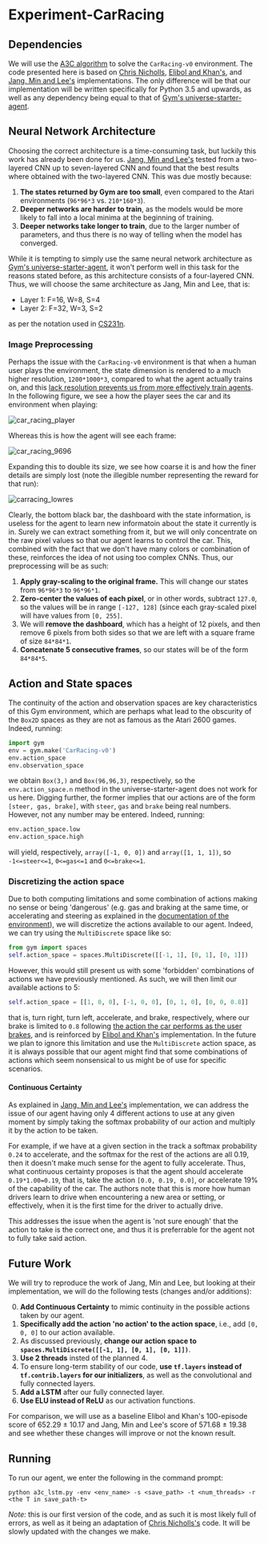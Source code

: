 # Experiment-CarRacing


## Dependencies

We will use the [A3C algorithm](https://arxiv.org/abs/1602.01783) to solve the `CarRacing-v0` environment. The code presented here is based on [Chris Nicholls](https://github.com/cgnicholls/reinforcement-learning/tree/master/a3c), [Elibol and Khan's](https://github.com/oguzelibol/CarRacingA3C), and [Jang, Min and Lee's](https://github.com/sjang92/car_racing) implementations. The only difference will be that our implementation will be written specifically for Python 3.5 and upwards, as well as any dependency being equal to that of [Gym's universe-starter-agent](https://github.com/openai/universe-starter-agent).


## Neural Network Architecture

Choosing the correct architecture is a time-consuming task, but luckily this work has already been done for us. [Jang, Min and Lee's](https://www.scribd.com/document/358019044/Reinforcement-Car-Racing-with-A3C) tested from a two-layered CNN up to seven-layered CNN and found that the best results where obtained with the two-layered CNN. This was due mostly because: 

1) **The states returned by Gym are too small**, even compared to the Atari environments (`96*96*3` vs. `210*160*3`).
2) **Deeper networks are harder to train**, as the models would be more likely to fall into a local minima at the beginning of training. 
3) **Deeper networks take longer to train**, due to the larger number of parameters, and thus there is no way of telling when the model has converged.

While it is tempting to simply use the same neural network architecture as [Gym's universe-starter-agent](https://github.com/openai/universe-starter-agent), it won't perform well in this task for the reasons stated before, as this architecture consists of a four-layered CNN. Thus, we will choose the same architecture as Jang, Min and Lee, that is:

* Layer 1: F=16, W=8, S=4
* Layer 2: F=32, W=3, S=2

as per the notation used in [CS231n](http://cs231n.github.io/convolutional-networks/#conv).

### Image Preprocessing

Perhaps the issue with the `CarRacing-v0` environment is that when a human user plays the environment, the state dimension is rendered to a much higher resolution, `1200*1000*3`, compared to what the agent actually trains on, and this [lack resolution prevents us from more effectively train agents](https://github.com/openai/gym/issues/612). In the following figure, we see a how the player sees the car and its environment when playing:

![car_racing_player](https://user-images.githubusercontent.com/24496178/31636939-c81f0b18-b2cc-11e7-8468-ad15d9a991b5.png)

Whereas this is how the agent will see each frame:

![car_racing_9696](https://user-images.githubusercontent.com/24496178/31592526-3e7274b6-b229-11e7-9fc2-140a982b26dd.png)

Expanding this to double its size, we see how coarse it is and how the finer details are simply lost (note the illegible number representing the reward for that run):

![carracing_lowres](https://user-images.githubusercontent.com/24496178/31581166-441cc422-b164-11e7-8cea-6de9a6493768.png)

Clearly, the bottom black bar, the dashboard with the state information, is useless for the agent to learn new informatoin about the state it currently is in. Surely we can extract something from it, but we will only concentrate on the raw pixel values so that our agent learns to control the car. This, combined with the fact that we don't have many colors or combination of these, reinforces the idea of not using too complex CNNs. Thus, our preprocessing will be as such:

1) **Apply gray-scaling to the original frame.** This will change our states from `96*96*3` to `96*96*1`. 
2) **Zero-center the values of each pixel**, or in other words, subtract `127.0`, so the values will be in range `[-127, 128]` (since each gray-scaled pixel will have values from `[0, 255]`.
3) We will **remove the dashboard**, which has a height of 12 pixels, and then remove 6 pixels from both sides so that we are left with a square frame of size `84*84*1`.
4) **Concatenate 5 consecutive frames**, so our states will be of the form `84*84*5`.

## Action and State spaces
The continuity of the action and observation spaces are key characteristics of this Gym environment, which are perhaps what lead to the obscurity of the `Box2D` spaces as they are not as famous as the Atari 2600 games. Indeed, running:

```python
import gym
env = gym.make('CarRacing-v0')
env.action_space
env.observation_space
```

we obtain `Box(3,)` and `Box(96,96,3)`, respectively, so the `env.action_space.n` method in the universe-starter-agent does not work for us here. Digging further, the former implies that our actions are of the form `[steer, gas, brake]`, with `steer`, `gas` and `brake` being real numbers. However, not any number may be entered. Indeed, running:

```python
env.action_space.low
env.action_space.high
```

will yield, respectively, `array([-1, 0, 0])` and `array([1, 1, 1])`, so `-1<=steer<=1`, `0<=gas<=1` and `0<=brake<=1`. 

### Discretizing the action space

Due to both computing limitations and some combination of actions making no sense or being 'dangerous' (e.g. gas and braking at the same time, or accelerating and steering as explained in the [documentation of the environment](https://github.com/olegklimov/gym/blob/27f03a2014dd047745f307ee06c938e5a2818656/gym/envs/box2d/car_racing.py#L37-L38)), we will discretize the actions available to our agent. Indeed, we can try using the `MultiDiscrete` space like so:

```python
from gym import spaces
self.action_space = spaces.MultiDiscrete([[-1, 1], [0, 1], [0, 1]])
```

However, this would still present us with some 'forbidden' combinations of actions we have previously mentioned. As such, we will then limit our available actions to 5:

```python
self.action_space = [[1, 0, 0], [-1, 0, 0], [0, 1, 0], [0, 0, 0.8]]
```

that is, turn right, turn left, accelerate, and brake, respectively, where our brake is limited to `0.8` following [the action the car performs as the user brakes](https://github.com/openai/gym/blob/3ffbae8eeacf6024aa3697304cc9c0b873032c97/gym/envs/box2d/car_racing.py#L467), and is reinforced by [Elibol and Khan's](https://github.com/oguzelibol/CarRacingA3C) implementation. In the future we plan to ignore this limitation and use the `MultiDiscrete` action space, as it is always possible that our agent might find that some combinations of actions which seem nonsensical to us might be of use for specific scenarios.

#### Continuous Certainty

As explained in [Jang, Min and Lee's](https://www.scribd.com/document/358019044/Reinforcement-Car-Racing-with-A3C) implementation, we can address the issue of our agent having only 4 different actions to use at any given moment by simply taking the softmax probability of our action and multiply it by the action to be taken. 

For example, if we have at a given section in the track a softmax probability `0.24` to accelerate, and the softmax for the rest of the actions are all 0.19, then it doesn't make much sense for the agent to fully accelerate. Thus, what continuous certainty proposes is that the agent should accelerate `0.19*1.00=0.19`, that is, take the action `[0.0, 0.19, 0.0]`, or accelerate 19% of the capability of the car. The authors note that this is more how human drivers learn to drive when encountering a new area or setting, or effectively, when it is the first time for the driver to actually drive.

This addresses the issue when the agent is 'not sure enough' that the action to take is the correct one, and thus it is preferrable for the agent not to fully take said action. 

## Future Work

We will try to reproduce the work of Jang, Min and Lee, but looking at their implementation, we will do the following tests (changes and/or additions):

0) **Add Continuous Certainty** to mimic continuity in the possible actions taken by our agent.
1) **Specifically add the action 'no action' to the action space**, i.e., add `[0, 0, 0]` to our action available.
2) As discussed previously, **change our action space to `spaces.MultiDiscrete([[-1, 1], [0, 1], [0, 1]])`**.
3) **Use 2 threads** insted of the planned 4.
4) To ensure long-term stability of our code, **use `tf.layers` instead of `tf.contrib.layers` for our initializers**, as well as the convolutional and fully connected layers.
5) **Add a LSTM** after our fully connected layer.
6) **Use ELU instead of ReLU** as our activation functions.

For comparison, we will use as a baseline Elibol and Khan's 100-episode score of 652.29 ± 10.17 and Jang, Min and Lee's score of 571.68 ± 19.38 and see whether these changes will improve or not the known result.

## Running

To run our agent, we enter the following in the command prompt:

```
python a3c_lstm.py -env <env_name> -s <save_path> -t <num_threads> -r <the T in save_path-t>
```

*Note:* this is our first version of the code, and as such it is most likely full of errors, as well as it being an adaptation of [Chris Nicholls's](https://github.com/cgnicholls/reinforcement-learning/tree/master/a3c) code. It will be slowly updated with the changes we make.
